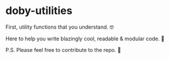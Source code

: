 # doby-utilities

First, utility functions that you understand. 🤓

Here to help you write blazingly cool, readable & modular code. 🚀

P.S. Please feel free to contribute to the repo. 🙏
